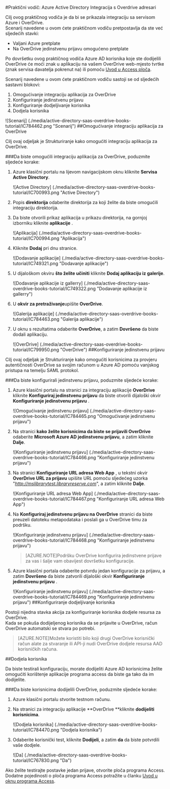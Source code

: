 <properties 
    pageTitle="Praktični vodič: Azure Active Directory Integracija s Overdrive knjige | Microsoft Azure" 
    description="Saznajte kako koristiti Overdrive knjige sa servisa Azure Active Directory da biste omogućili jedinstvenu prijavu, automatiziranog dodjele resursa i više!" 
    services="active-directory" 
    authors="jeevansd"  
    documentationCenter="na" 
    manager="femila"/>
<tags 
    ms.service="active-directory" 
    ms.devlang="na" 
    ms.topic="article" 
    ms.tgt_pltfrm="na" 
    ms.workload="identity" 
    ms.date="09/29/2016" 
    ms.author="jeedes" />

#<a name="tutorial-azure-active-directory-integration-with-overdrive-books"></a>Praktični vodič: Azure Active Directory Integracija s Overdrive adresari
  
Cilj ovog praktičnog vodiča je da bi se prikazala integraciju sa servisom Azure i OverDrive.  
Scenarij navedene u ovom ćete praktičnom vodiču pretpostavlja da ste već sljedećih stavki:

-   Valjani Azure pretplate
-   Na OverDrive jedinstvenu prijavu omogućeno pretplate
  
Po dovršetku ovog praktičnog vodiča Azure AD korisnika koje ste dodijelili OverDrive će moći znak u aplikaciju na vašem OverDrive web-mjesto tvrtke (znak servisa davatelja pokrenut na) ili pomoću [Uvod u Access ploča](active-directory-saas-access-panel-introduction.md).
  
Scenarij navedene u ovom ćete praktičnom vodiču sastoji se od sljedećih sastavni blokovi:

1.  Omogućivanje integraciju aplikacija za OverDrive
2.  Konfiguriranje jedinstvenu prijavu
3.  Konfiguriranje dodjeljivanje korisnika
4.  Dodjela korisnika

![Scenarij] (./media/active-directory-saas-overdrive-books-tutorial/IC784462.png "Scenarij")
##<a name="enabling-the-application-integration-for-overdrive"></a>Omogućivanje integraciju aplikacija za OverDrive
  
Cilj ovaj odjeljak je Strukturiranje kako omogućiti integraciju aplikacija za OverDrive.

###<a name="to-enable-the-application-integration-for-overdrive-perform-the-following-steps"></a>Da biste omogućili integraciju aplikacija za OverDrive, poduzmite sljedeće korake:

1.  Azure klasični portalu na lijevom navigacijskom oknu kliknite **Servisa Active Directory**.

    ![Active Directory] (./media/active-directory-saas-overdrive-books-tutorial/IC700993.png "Active Directory")

2.  Popis **direktorija** odaberite direktorija za koji želite da biste omogućili integraciju direktorija.

3.  Da biste otvorili prikaz aplikacija u prikazu direktorija, na gornjoj izborniku kliknite **aplikacije** .

    ![Aplikacija] (./media/active-directory-saas-overdrive-books-tutorial/IC700994.png "Aplikacija")

4.  Kliknite **Dodaj** pri dnu stranice.

    ![Dodavanje aplikacije] (./media/active-directory-saas-overdrive-books-tutorial/IC749321.png "Dodavanje aplikacije")

5.  U dijaloškom okviru **što želite učiniti** kliknite **Dodaj aplikaciju iz galerije**.

    ![Dodavanje aplikacije iz gallerry] (./media/active-directory-saas-overdrive-books-tutorial/IC749322.png "Dodavanje aplikacije iz gallerry")

6.  U **okvir za pretraživanje**upišite **OverDrive**.

    ![Galerija aplikacije] (./media/active-directory-saas-overdrive-books-tutorial/IC784463.png "Galerija aplikacije")

7.  U oknu s rezultatima odaberite **OverDrive**, a zatim **Dovršeno** da biste dodali aplikaciju.

    ![OverDrive] (./media/active-directory-saas-overdrive-books-tutorial/IC799950.png "OverDrive")
##<a name="configuring-single-sign-on"></a>Konfiguriranje jedinstvenu prijavu
  
Cilj ovaj odjeljak je Strukturiranje kako omogućiti korisnicima za provjeru autentičnosti OverDrive sa svojim računom u Azure AD pomoću vanjskog pristupa na temelju SAML protokol.

###<a name="to-configure-single-sign-on-perform-the-following-steps"></a>Da biste konfigurirali jedinstvenu prijavu, poduzmite sljedeće korake:

1.  Azure klasični portalu na stranici za integraciju aplikacije **OverDrive** kliknite **Konfiguriraj jedinstvenu prijavu** da biste otvorili dijaloški okvir **Konfiguriranje jedinstvenu prijavu** .

    ![Omogućivanje jedinstvenu prijavu] (./media/active-directory-saas-overdrive-books-tutorial/IC784465.png "Omogućivanje jedinstvenu prijavu")

2.  Na stranici **kako želite korisnicima da biste se prijavili OverDrive** odaberite **Microsoft Azure AD jedinstvenu prijavu**, a zatim kliknite **Dalje**.

    ![Konfiguriranje jedinstvenu prijavu] (./media/active-directory-saas-overdrive-books-tutorial/IC784466.png "Konfiguriranje jedinstvenu prijavu")

3.  Na stranici **Konfiguriranje URL adresa Web App** , u tekstni okvir **OverDrive URL za prijavu** upišite URL pomoću sljedećeg uzorka "*http://mslibrarytest.libraryreserve.com*", a zatim kliknite **Dalje**.

    ![Konfiguriranje URL adresa Web App] (./media/active-directory-saas-overdrive-books-tutorial/IC784467.png "Konfiguriranje URL adresa Web App")

4.  Na **Konfiguriraj jedinstvenu prijavu na OverDrive** stranici da biste preuzeli datoteku metapodataka i poslali ga u OverDrive timu za podršku.

    ![Konfiguriranje jedinstvenu prijavu] (./media/active-directory-saas-overdrive-books-tutorial/IC784468.png "Konfiguriranje jedinstvenu prijavu")

    >[AZURE.NOTE]Podršku OverDrive konfigurira jedinstvene prijave za vas i šalje vam obavijest dovršetku konfiguracije.

5.  Azure klasični portala odaberite potvrdu jedan konfiguracije za prijavu, a zatim **Dovršeno** da biste zatvorili dijaloški okvir **Konfiguriranje jedinstvenu prijavu** .

    ![Konfiguriranje jedinstvenu prijavu] (./media/active-directory-saas-overdrive-books-tutorial/IC784469.png "Konfiguriranje jedinstvenu prijavu")
##<a name="configuring-user-provisioning"></a>Konfiguriranje dodjeljivanje korisnika
  
Postoji nijedna stavka akcija za konfiguriranje korisnika dodjele resursa za OverDrive.  
Kada se pokuša dodijeljenog korisnika da se prijavite u OverDrive, račun OverDrive automatski se stvara po potrebi.

>[AZURE.NOTE]Možete koristiti bilo koji drugi OverDrive korisnički račun alate za stvaranje ili API-ji nudi OverDrive dodjele resursa AAD korisničkih računa.

##<a name="assigning-users"></a>Dodjela korisnika
  
Da biste testirali konfiguraciju, morate dodijeliti Azure AD korisnicima želite omogućiti korištenje aplikacije programa access da biste ga tako da im dodijelite.

###<a name="to-assign-users-to-overdrive-perform-the-following-steps"></a>Da biste korisnicima dodijelili OverDrive, poduzmite sljedeće korake:

1.  Azure klasični portalu stvorite testnom računu.

2.  Na stranici za integraciju aplikacije **OverDrive **kliknite **dodijeliti korisnicima**.

    ![Dodjela korisnika] (./media/active-directory-saas-overdrive-books-tutorial/IC784470.png "Dodjela korisnika")

3.  Odaberite korisnički test, kliknite **Dodijeli**, a zatim **da** da biste potvrdili vaše dodjele.

    ![Da] (./media/active-directory-saas-overdrive-books-tutorial/IC767830.png "Da")
  
Ako želite testirajte postavke jedan prijave, otvorite ploča programa Access. Dodatne pojedinosti o ploča programa Access potražite u članku [Uvod u oknu programa Access](active-directory-saas-access-panel-introduction.md).